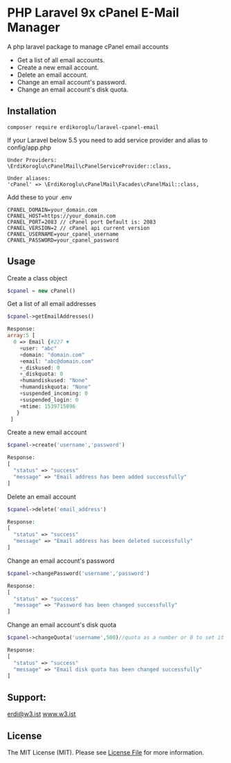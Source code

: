 # PHP Laravel 9x cPanel E-Mail Manager
A php laravel package to manage cPanel email accounts

- Get a list of all email accounts.
- Create a new email account.
- Delete an email account.
- Change an email account's password.
- Change an email account's disk quota.

## Installation
```
composer require erdikoroglu/laravel-cpanel-email

```

If your Laravel below 5.5 you need to add service provider and alias to config/app.php
```
Under Providers:
\ErdiKoroglu\cPanelMail\cPanelServiceProvider::class,

Under aliases:
'cPanel' => \ErdiKoroglu\cPanelMail\Facades\cPanelMail::class,
```

Add these to your .env
```
CPANEL_DOMAIN=your_domain.com
CPANEL_HOST=https://your_domain.com
CPANEL_PORT=2083 // cPanel port Default is: 2083
CPANEL_VERSION=2 // cPanel api current version
CPANEL_USERNAME=your_cpanel_username
CPANEL_PASSWORD=your_cpanel_password
```
## Usage

Create a class object
```php
$cpanel = new cPanel()
```

Get a list of all email addresses
```php
$cpanel->getEmailAddresses()

Response:
array:5 [
  0 => Email {#227 ▼
    +user: "abc"
    +domain: "domain.com"
    +email: "abc@domain.com"
    +_diskused: 0
    +_diskquota: 0
    +humandiskused: "None"
    +humandiskquota: "None"
    +suspended_incoming: 0
    +suspended_login: 0
    +mtime: 1539715896
   }
 ]
```

Create a new email account
```php
$cpanel->create('username','password')

Response:
[
  "status" => "success"
  "message" => "Email address has been added successfully"
]
```

Delete an email account
```php
$cpanel->delete('email_address')

Response:
[
  "status" => "success"
  "message" => "Email address has been deleted successfully"
]
```

Change an email account's password
```php
$cpanel->changePassword('username','password')

Response:
[
  "status" => "success"
  "message" => "Password has been changed successfully"
]
```

Change an email account's disk quota
```php
$cpanel->changeQuota('username',500)//quota as a number or 0 to set it as unlimited

Response:
[
  "status" => "success"
  "message" => "Email disk quota has been changed successfully"
]
```

## Support:
erdi@w3.ist
www.w3.ist

## License
The MIT License (MIT). Please see [License File](LICENSE.md) for more information.

